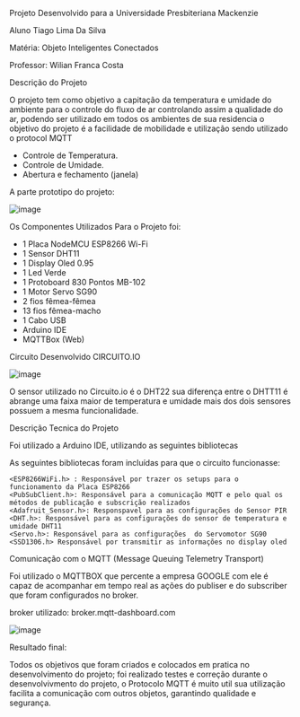 
Projeto Desenvolvido para a Universidade Presbiteriana Mackenzie

Aluno Tiago Lima Da Silva

Matéria: Objeto Inteligentes Conectados

Professor: Wilian Franca Costa

Descrição do Projeto 

O projeto tem como objetivo a capitação da temperatura e umidade do ambiente para o controle do fluxo de ar controlando assim a qualidade do ar,
podendo ser utilizado em todos os ambientes de sua residencia o objetivo do projeto é a facilidade de mobilidade e utilização sendo utilizado o protocol MQTT


- Controle de Temperatura.
- Controle de Umidade. 
- Abertura e fechamento (janela)

A parte prototipo do projeto:

![image](https://user-images.githubusercontent.com/89432768/143662332-3f4e504c-8640-4558-b17b-637a4a8cb9ac.png)

Os Componentes Utilizados Para o Projeto foi:

- 1 Placa NodeMCU ESP8266 Wi-Fi
- 1 Sensor DHT11
- 1 Display Oled 0.95
- 1 Led Verde
- 1 Protoboard 830 Pontos MB-102
- 1 Motor Servo SG90
- 2 fios fêmea-fêmea
- 13 fios fêmea-macho
- 1 Cabo USB
- Arduino IDE
- MQTTBox (Web)

Circuito Desenvolvido CIRCUITO.IO

![image](https://user-images.githubusercontent.com/89432768/143662499-b3dc953d-5686-41b1-9c80-bab77937c755.png)

O sensor utilizado no Circuito.io é o DHT22 sua diferença entre o DHTT11 é abrange uma faixa maior de temperatura e umidade
mais dos dois sensores possuem a mesma funcionalidade.

Descrição Tecnica do Projeto

Foi utilizado a Arduino IDE, utilizando as seguintes bibliotecas

As seguintes bibliotecas foram incluídas para que o circuito funcionasse:

    <ESP8266WiFi.h> : Responsável por trazer os setups para o funcionamento da Placa ESP8266
    <PubSubClient.h>: Responsável para a comunicação MQTT e pelo qual os métodos de publicação e subscrição realizados
    <Adafruit_Sensor.h>: Responspavel para as configurações do Sensor PIR
    <DHT.h>: Responsável para as configurações do sensor de temperatura e umidade DHT11
    <Servo.h>: Responsável para as configurações  do Servomotor SG90
    <SSD1306.h> Responsável por transmitir as informações no display oled  
    
    
Comunicação com o MQTT (Message Queuing Telemetry Transport)

Foi utilizado o MQTTBOX que percente a empresa GOOGLE com ele é capaz de acompanhar em tempo real as ações do publiser e do subscriber que foram configurados no broker.

broker utilizado: broker.mqtt-dashboard.com

![image](https://user-images.githubusercontent.com/89432768/143662954-a8f6fcf8-ce79-4a21-abf4-c720892b276f.png)

Resultado final:

Todos os objetivos que foram criados e colocados em pratica no desenvolvimento do projeto;
foi realizado testes e correção durante o desenvolvivmento do projeto, o Protocolo MQTT é 
muito util sua utilização facilita a comunicação com outros objetos, garantindo qualidade e 
segurança.

